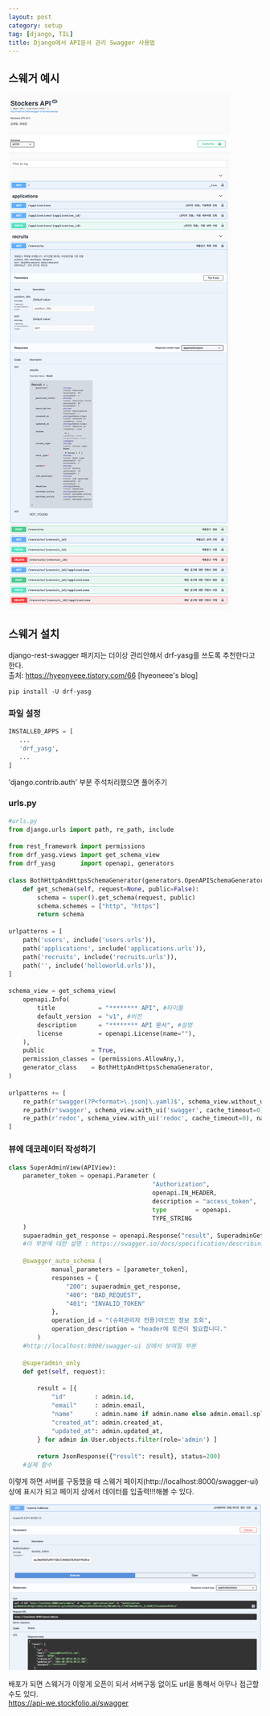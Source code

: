 ```yaml
---
layout: post
category: setup
tag: [django, TIL]
title: Django에서 API문서 관리 Swagger 사용법
---
```

  
## 스웨거 예시

![스웨거](/public/img/swagger_ex_2.png)

## 스웨거 설치 

django-rest-swagger 패키지는 더이상 관리안해서 drf-yasg를 쓰도록 추천한다고 한다.  
출처: https://hyeonyeee.tistory.com/66 [hyeoneee's blog]  

```
pip install -U drf-yasg
```

### 파일 설정

```python
INSTALLED_APPS = [
   ...
   'drf_yasg',
   ...
]
```
'django.contrib.auth' 부분 주석처리했으면 풀어주기

### urls.py

```python
#urls.py
from django.urls import path, re_path, include

from rest_framework import permissions
from drf_yasg.views import get_schema_view
from drf_yasg       import openapi, generators

class BothHttpAndHttpsSchemaGenerator(generators.OpenAPISchemaGenerator):
    def get_schema(self, request=None, public=False):
        schema = super().get_schema(request, public)
        schema.schemes = ["http", "https"]
        return schema

urlpatterns = [
    path('users', include('users.urls')),
    path('applications', include('applications.urls')),
    path('recruits', include('recruits.urls')),
    path('', include('helloworld.urls')),
]

schema_view = get_schema_view(
    openapi.Info(
        title            = "******** API", #타이틀
        default_version  = "v1", #버전
        description      = "******** API 문서", #설명
        license          = openapi.License(name=""),
    ),
    public             = True,
    permission_classes = (permissions.AllowAny,),
    generator_class    = BothHttpAndHttpsSchemaGenerator,
)

urlpatterns += [
    re_path(r'swagger(?P<format>\.json|\.yaml)$', schema_view.without_ui(cache_timeout=0), name="schema-json"),
    re_path(r'swagger', schema_view.with_ui('swagger', cache_timeout=0), name='schema-swagger-ui'),
    re_path(r'redoc', schema_view.with_ui('redoc', cache_timeout=0), name='schema-redoc'),
]
```

### 뷰에 데코레이터 작성하기

```python
class SuperAdminView(APIView):
    parameter_token = openapi.Parameter (
                                        "Authorization", 
                                        openapi.IN_HEADER, 
                                        description = "access_token", 
                                        type        = openapi.
                                        TYPE_STRING
    )
    supaeradmin_get_response = openapi.Response("result", SuperadminGetSerializer)
    #이 부분에 대한 설명 : https://swagger.io/docs/specification/describing-parameters/

    @swagger_auto_schema (
            manual_parameters = [parameter_token],
            responses = {
                "200": supaeradmin_get_response,
                "400": "BAD_REQUEST",
                "401": "INVALID_TOKEN"
            },
            operation_id = "(슈퍼관리자 전용)어드민 정보 조회",
            operation_description = "header에 토큰이 필요합니다."
        )
    #http://localhost:8000/swagger-ui 상에서 보여질 부분

    @superadmin_only
    def get(self, request):    

        result = [{
            "id"        : admin.id,
            "email"     : admin.email,
            "name"      : admin.name if admin.name else admin.email.split('@')[0],
            "created_at": admin.created_at,
            "updated_at": admin.updated_at,
        } for admin in User.objects.filter(role='admin') ]

        return JsonResponse({"result": result}, status=200)
    #실제 함수
```

이렇게 하면 서버를 구동했을 때 스웨거 페이지(http://localhost:8000/swagger-ui) 상에 표시가 되고 페이지 상에서 데이터를 입출력!!!해볼 수 있다.

![스웨거](/public/img/swagger_ex_1.png)

배포가 되면 스웨거가 이렇게 오픈이 되서 서버구동 없이도 url을 통해서 아무나 접근할 수도 있다.  
https://api-we.stockfolio.ai/swagger


